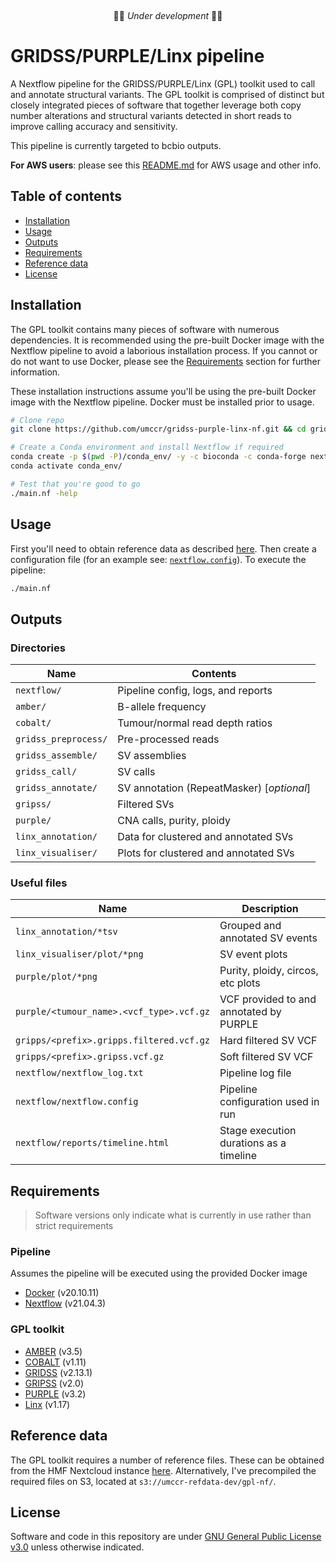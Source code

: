 &nbsp;
&nbsp;
&nbsp;
<p align="center">
🚧🚨 <em>Under development</em> 🚨🚧
</p>

# GRIDSS/PURPLE/Linx pipeline
A Nextflow pipeline for the GRIDSS/PURPLE/Linx (GPL) toolkit used to call and annotate structural variants. The GPL toolkit
is comprised of distinct but closely integrated pieces of software that together leverage both copy number alterations and
structural variants detected in short reads to improve calling accuracy and sensitivity.

This pipeline is currently targeted to bcbio outputs.

**For AWS users**: please see this [README.md](deployment/README.md) for AWS usage and other info.

## Table of contents
* [Installation](#installation)
* [Usage](#usage)
* [Outputs](#outputs)
* [Requirements](#requirements)
* [Reference data](#reference-data)
* [License](#license)

## Installation
The GPL toolkit contains many pieces of software with numerous dependencies. It is recommended using the pre-built Docker
image with the Nextflow pipeline to avoid a laborious installation process. If you cannot or do not want to use Docker,
please see the [Requirements](#requirements) section for further information.

These installation instructions assume you'll be using the pre-built Docker image with the Nextflow pipeline. Docker must be
installed prior to usage.
```bash
# Clone repo
git clone https://github.com/umccr/gridss-purple-linx-nf.git && cd gridss-purple-linx-nf/

# Create a Conda environment and install Nextflow if required
conda create -p $(pwd -P)/conda_env/ -y -c bioconda -c conda-forge nextflow
conda activate conda_env/

# Test that you're good to go
./main.nf -help
```

## Usage
First you'll need to obtain reference data as described [here](#reference-data). Then create a configuration file (for
an example see: [`nextflow.config`](nextflow.config)). To execute the pipeline:
```bash
./main.nf
```

## Outputs
### Directories
| Name                  | Contents                                  |
| ---                   | ---                                       |
| `nextflow/`           | Pipeline config, logs, and reports        |
| `amber/`              | B-allele frequency                        |
| `cobalt/`             | Tumour/normal read depth ratios           |
| `gridss_preprocess/`  | Pre-processed reads                       |
| `gridss_assemble/`    | SV assemblies                             |
| `gridss_call/`        | SV calls                                  |
| `gridss_annotate/`    | SV annotation (RepeatMasker) [*optional*] |
| `gripss/`             | Filtered SVs                              |
| `purple/`             | CNA calls, purity, ploidy                 |
| `linx_annotation/`    | Data for clustered and annotated SVs      |
| `linx_visualiser/`    | Plots for clustered and annotated SVs     |

### Useful files
| Name                                      | Description                               |
| ---                                       | ---                                       |
| `linx_annotation/*tsv`                    | Grouped and annotated SV events           |
| `linx_visualiser/plot/*png`               | SV event plots                            |
| `purple/plot/*png`                        | Purity, ploidy, circos, etc plots         |
| `purple/<tumour_name>.<vcf_type>.vcf.gz`  | VCF provided to and annotated by PURPLE   |
| `gripps/<prefix>.gripps.filtered.vcf.gz`  | Hard filtered SV VCF                      |
| `gripps/<prefix>.gripss.vcf.gz`           | Soft filtered SV VCF                      |
| `nextflow/nextflow_log.txt`               | Pipeline log file                         |
| `nextflow/nextflow.config`                | Pipeline configuration used in run        |
| `nextflow/reports/timeline.html`          | Stage execution durations as a timeline   |

## Requirements
> Software versions only indicate what is currently in use rather than  strict requirements
### Pipeline
Assumes the pipeline will be executed using the provided Docker image
* [Docker](https://www.docker.com/get-started) (v20.10.11)
* [Nextflow](https://www.nextflow.io/) (v21.04.3)

### GPL toolkit
* [AMBER](https://github.com/hartwigmedical/hmftools/blob/master/amber/) (v3.5)
* [COBALT](https://github.com/hartwigmedical/hmftools/blob/master/cobalt/) (v1.11)
* [GRIDSS](https://github.com/PapenfussLab/gridss) (v2.13.1)
* [GRIPSS](https://github.com/hartwigmedical/hmftools/blob/master/gripss/) (v2.0)
* [PURPLE](https://github.com/hartwigmedical/hmftools/blob/master/purple/) (v3.2)
* [Linx](https://github.com/hartwigmedical/hmftools/blob/master/linx/) (v1.17)

## Reference data
The GPL toolkit requires a number of reference files. These can be obtained from the HMF Nextcloud instance
[here](https://nextcloud.hartwigmedicalfoundation.nl/s/LTiKTd8XxBqwaiC?path=%2FHMFTools-Resources). Alternatively, I've
precompiled the required files on S3, located at `s3://umccr-refdata-dev/gpl-nf/`.

## License
Software and code in this repository are under [GNU General Public License
v3.0](https://www.gnu.org/licenses/gpl-3.0.en.html) unless otherwise indicated.
